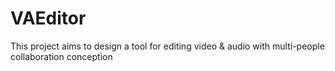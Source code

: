 # VAEditor
This project aims to design a tool for editing video &amp; audio with multi-people collaboration conception
